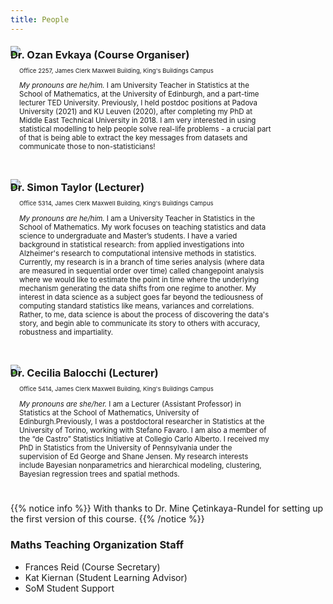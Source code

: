 ```yaml
---
title: People
---
```


<style>
/* Two image containers */
.column_small {
  margin-top:-40px;
  float: left;
  width: 20%;
  min-width: 20%;
  padding: 0em;
  white-space: normal;
}

.column_large {
  margin-top:-30px;
  float: left;
  width: 80%;
  min-width: 80%;
  padding: 1em;
  white-space: normal;
}

/* Clear floats after image containers */
.row::after {
  content: "";
  clear: both;
  display: table;
  white-space: normal;
}
</style>

### Dr. Ozan Evkaya (Course Organiser)

    
<div class="row">
  <div class="column_small">
    <img src="/images/people/Ozan.jpg" />
    <p style="margin-top: -40px; text-align: center; font-size: 3vw;"><a id="MailOzan"><i class="far fa-envelope" style="margin-right:1vw;"></i></a><a id="OzanWeb"><i class="fas fa-home"></i></a></p>
  </div>
  <div class="column_large">
    <p style="text-align: left; font-size: 1vw; overflow:hidden;">Office 2257, James Clerk Maxwell Building, King's Buildings Campus</p>
    <p style= "text-align: left; font-size: 1.2vw; overflow:hidden;"><em>My pronouns are he/him.</em>  I am University Teacher in Statistics at the School of Mathematics, at the University of Edinburgh, and a part-time lecturer TED University. Previously, I held postdoc positions at Padova University (2021) and KU Leuven (2020), after completing my PhD at Middle East Technical University in 2018. I am very interested in using statistical modelling to help people solve real-life problems - a crucial part of that is being able to extract the key messages from datasets and communicate those to non-statisticians!</p>
  </div>
</div>

### Dr. Simon Taylor (Lecturer)

<div class="row">
  <div class="column_small">
    <img src="/images/people/Simon.jpg" />
    <p style="margin-top: -40px; text-align: center; font-size: 3vw;"><a id="MailSimon"><i class="far fa-envelope" style="margin-right:1vw;"></i></a><a id="SimonWeb"><i class="fas fa-home"></i></a></p>
  </div>
  <div class="column_large">
    <p style="text-align: left; font-size: 1vw; overflow:hidden;">Office 5314, James Clerk Maxwell Building, King's Buildings Campus</p>
    <p style= "text-align: left; font-size: 1.2vw; overflow:hidden;"><em>My pronouns are he/him.</em> I am a University Teacher in Statistics in the School of Mathematics. My work focuses on teaching statistics and data science to undergraduate and Master’s students. I have a varied background in statistical research: from applied investigations into Alzheimer's research to computational intensive methods in statistics. Currently, my research is in a branch of time series analysis (where data are measured in sequential order over time) called changepoint analysis where we would like to estimate the point in time where the underlying mechanism generating the data shifts from one regime to another. My interest in data science as a subject goes far beyond the tediousness of computing standard statistics like means, variances and correlations. Rather, to me, data science is about the process of discovering the data's story, and begin able to communicate its story to others with accuracy, robustness and impartiality.</p>
  </div>
</div>

### Dr. Cecilia Balocchi (Lecturer)

<div class="row">
  <div class="column_small">
    <img src="/images/people/cecilia.jpg" />
    <p style="margin-top: -40px; text-align: center; font-size: 3vw;"><a id="MailCecilia"><i class="far fa-envelope" style="margin-right:1vw;"></i></a><a id="CeciliaWeb"><i class="fas fa-home"></i></a></p>
  </div>
  <div class="column_large">
    <p style="text-align: left; font-size: 1vw; overflow:hidden;">Office 5414, James Clerk Maxwell Building, King's Buildings Campus</p>
    <p style= "text-align: left; font-size: 1.2vw; overflow:hidden;"><em>My pronouns are she/her.</em> I am a Lecturer (Assistant Professor) in Statistics at the School of Mathematics, University of Edinburgh.Previously, I was a postdoctoral researcher in Statistics at the University of Torino, working with Stefano Favaro. I am also a member of the “de Castro” Statistics Initiative at Collegio Carlo Alberto.
I received my PhD in Statistics from the University of Pennsylvania under the supervision of Ed George and Shane Jensen. My research interests include Bayesian nonparametrics and hierarchical modeling, clustering, Bayesian regression trees and spatial methods.</p>
  </div>
</div>

  {{% notice info %}}
With thanks to Dr. Mine Çetinkaya-Rundel for setting up the first version of this course. 
  {{% /notice %}}
  

### Maths Teaching Organization Staff
<ul>
  <li>Frances Reid (Course Secretary) <a id="CourseSec"><i class="far fa-envelope"></i></a></li>
 <li>Kat Kiernan (Student Learning Advisor) <a id="SLA1"><i class="far fa-envelope"></i></a></li>
  <li>SoM Student Support <a id="SLA2"><i class="far fa-envelope"></i></a></li>
</ul>



  
